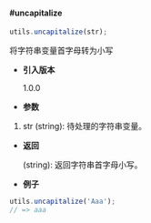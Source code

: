 #### #uncapitalize

```javascript
utils.uncapitalize(str);
```

将字符串变量首字母转为小写

-   **引入版本**

    1.0.0

-   **参数**

1.  str (string): 待处理的字符串变量。

-   **返回**

    (string): 返回字符串首字母小写。

-   **例子**

```javascript
utils.uncapitalize('Aaa');
// => aaa
```
